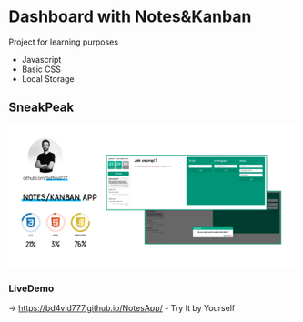 # Dashboard with Notes&Kanban
Project for learning purposes

- Javascript
- Basic CSS
- Local Storage

## SneakPeak

![Preview](https://github.com/BD4vid777/NotesApp/blob/main/Preview.png)

### LiveDemo
-> https://bd4vid777.github.io/NotesApp/ - Try It by Yourself
